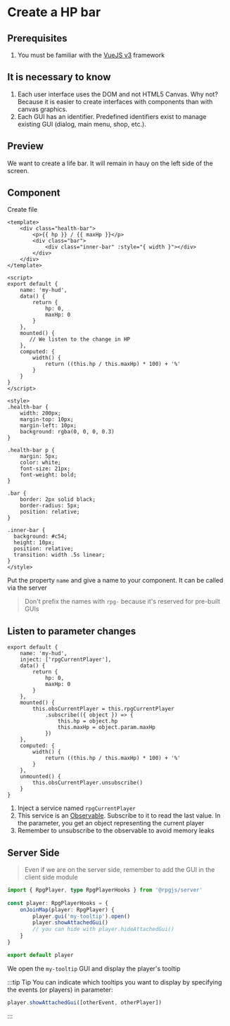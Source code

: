 # Create a HP bar

## Prerequisites

1. You must be familiar with the [VueJS v3](https://v3.vuejs.org) framework

## It is necessary to know

1. Each user interface uses the DOM and not HTML5 Canvas. Why not? Because it is easier to create interfaces with components than with canvas graphics.
2. Each GUI has an identifier. Predefined identifiers exist to manage existing GUI (dialog, main menu, shop, etc.).

## Preview

We want to create a life bar. It will remain in hauy on the left side of the screen.

<Playground id="222" />

## Component

Create file <PathTo to="guiDir" file="hud.vue" />

```vue
<template>
    <div class="health-bar">
        <p>{{ hp }} / {{ maxHp }}</p>
        <div class="bar">
            <div class="inner-bar" :style="{ width }"></div>
        </div>
    </div>
</template>

<script>
export default {
    name: 'my-hud',
    data() {
        return {
            hp: 0,
            maxHp: 0
        }
    },
    mounted() {
       // We listen to the change in HP
    },
    computed: {
        width() {
            return ((this.hp / this.maxHp) * 100) + '%'
        }
    }
}
</script>

<style>
.health-bar {
    width: 200px;
    margin-top: 10px;
    margin-left: 10px;
    background: rgba(0, 0, 0, 0.3)
}

.health-bar p {
    margin: 5px;
    color: white;
    font-size: 21px;
    font-weight: bold;
}

.bar {
    border: 2px solid black;
    border-radius: 5px;
    position: relative;
}

.inner-bar {
  background: #c54;
  height: 10px;
  position: relative;
  transition: width .5s linear;
}
</style>
```

Put the property `name` and give a name to your component. It can be called via the server

> Don't prefix the names with `rpg-` because it's reserved for pre-built GUIs

## Listen to parameter changes

```js{3,11-17,23-25}
export default {
    name: 'my-hud',
    inject: ['rpgCurrentPlayer'],
    data() {
        return {
            hp: 0,
            maxHp: 0
        }
    },
    mounted() {
        this.obsCurrentPlayer = this.rpgCurrentPlayer
            .subscribe(({ object }) => {
                this.hp = object.hp
                this.maxHp = object.param.maxHp
            })
    },
    computed: {
        width() {
            return ((this.hp / this.maxHp) * 100) + '%'
        }
    },
    unmounted() {
        this.obsCurrentPlayer.unsubscribe()
    }
}
```

1. Inject a service named `rpgCurrentPlayer`
2. This service is an [Observable](https://github.com/ReactiveX/rxjs). Subscribe to it to read the last value. In the parameter, you get an object representing the current player
3. Remember to unsubscribe to the observable to avoid memory leaks

## Server Side

> Even if we are on the server side, remember to add the GUI in the client side module

<PathTo to="playerFile" />

```ts
import { RpgPlayer, type RpgPlayerHooks } from '@rpgjs/server'
 
const player: RpgPlayerHooks = {
    onJoinMap(player: RpgPlayer) {
        player.gui('my-tooltip').open()
        player.showAttachedGui()
		// you can hide with player.hideAttachedGui()
    }
}

export default player
```

We open the `my-tooltip` GUI and display the player's tooltip 

:::tip Tip 
You can indicate which tooltips you want to display by specifying the events (or players) in parameter: 

```ts
player.showAttachedGui([otherEvent, otherPlayer])
```
:::